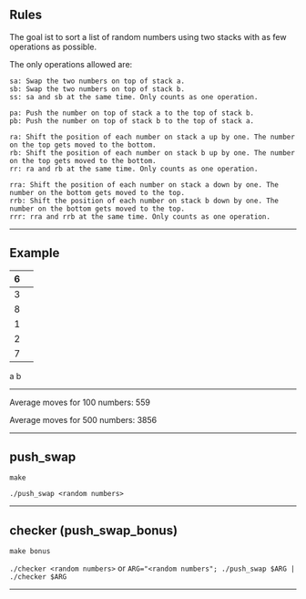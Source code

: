 ## Rules

The goal ist to sort a list of random numbers using two stacks with as few operations as possible.

The only operations allowed are:

```
sa: Swap the two numbers on top of stack a.
sb: Swap the two numbers on top of stack b.
ss: sa and sb at the same time. Only counts as one operation.

pa: Push the number on top of stack a to the top of stack b.
pb: Push the number on top of stack b to the top of stack a.

ra: Shift the position of each number on stack a up by one. The number on the top gets moved to the bottom.
rb: Shift the position of each number on stack b up by one. The number on the top gets moved to the bottom.
rr: ra and rb at the same time. Only counts as one operation.

rra: Shift the position of each number on stack a down by one. The number on the bottom gets moved to the top.
rrb: Shift the position of each number on stack b down by one. The number on the bottom gets moved to the top.
rrr: rra and rrb at the same time. Only counts as one operation.
```

---

## Example

| 6 |   |
|---|---|
| 3 |   |
| 8 |   |
| 1 |   |
| 2 |   |
| 7 |   |
  a   b

---

Average moves for 100 numbers:  559

Average moves for 500 numbers: 3856

---

## push_swap

`make`

`./push_swap <random numbers>`

---

## checker (push_swap_bonus)

`make bonus`

`./checker <random numbers>` or `ARG="<random numbers"; ./push_swap $ARG | ./checker $ARG`

---
